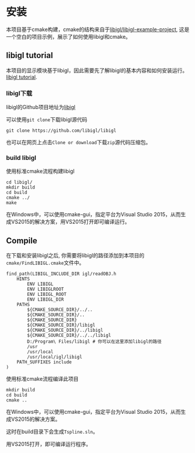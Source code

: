 # 安装
本项目基于cmake构建，cmake的结构来自于[libigl/libigl-example-project](https://github.com/libigl/libigl-example-project), 这是一个空白的项目示例，展示了如何使用libigl和cmake。 

## libigl tutorial
本项目的显示模块基于libigl，因此需要先了解libigl的基本内容和如何安装运行。[libigl tutorial](http://libigl.github.io/libigl/tutorial/).

### libigl下载
libigl的Github项目地址为[libigl](https://github.com/libigl/libigl)

可以使用`git clone`下载libigl源代码
```shell
git clone https://github.com/libigl/libigl
```
也可以在网页上点击`Clone or download`下载`zip`源代码压缩包。

### build libigl
使用标准cmake流程构建libigl
```
cd libigl/
mkdir build
cd build
cmake ../
make
```
在Windows中，可以使用cmake-gui，指定平台为Visual Studio 2015，从而生成VS2015的解决方案，用VS2015打开即可编译运行。


## Compile
在下载和安装libigl之后, 你需要将libigl的路径添加到本项目的`cmake/FindLIBIGL.cmake`文件中。
```
find_path(LIBIGL_INCLUDE_DIR igl/readOBJ.h
    HINTS
        ENV LIBIGL
        ENV LIBIGLROOT
        ENV LIBIGL_ROOT
        ENV LIBIGL_DIR
    PATHS
        ${CMAKE_SOURCE_DIR}/../..
        ${CMAKE_SOURCE_DIR}/..
        ${CMAKE_SOURCE_DIR}
        ${CMAKE_SOURCE_DIR}/libigl
        ${CMAKE_SOURCE_DIR}/../libigl
        ${CMAKE_SOURCE_DIR}/../../libigl
        D:/Program\ Files/libigl # 你可以在这里添加libigl的路径
        /usr
        /usr/local
        /usr/local/igl/libigl
    PATH_SUFFIXES include
)

```
使用标准cmake流程编译此项目
```
mkdir build
cd build
cmake ..
```
在Windows中，可以使用cmake-gui，指定平台为Visual Studio 2015，从而生成VS2015的解决方案。

这时在build目录下会生成`Tspline.sln`。

用VS2015打开，即可编译运行程序。



